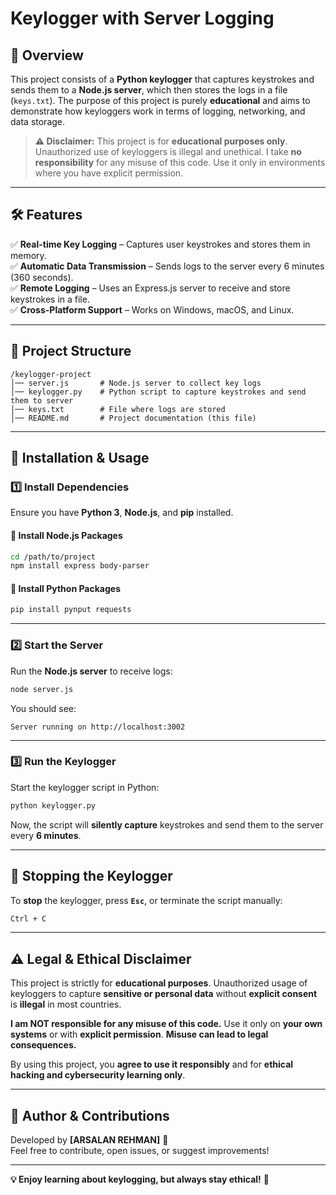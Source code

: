 # **Keylogger with Server Logging**  

## **📌 Overview**  
This project consists of a **Python keylogger** that captures keystrokes and sends them to a **Node.js server**, which then stores the logs in a file (`keys.txt`). The purpose of this project is purely **educational** and aims to demonstrate how keyloggers work in terms of logging, networking, and data storage.  

> **⚠ Disclaimer:** This project is for **educational purposes only**. Unauthorized use of keyloggers is illegal and unethical. I take **no responsibility** for any misuse of this code. Use it only in environments where you have explicit permission.

---

## **🛠 Features**  
✅ **Real-time Key Logging** – Captures user keystrokes and stores them in memory.  
✅ **Automatic Data Transmission** – Sends logs to the server every 6 minutes (360 seconds).  
✅ **Remote Logging** – Uses an Express.js server to receive and store keystrokes in a file.  
✅ **Cross-Platform Support** – Works on Windows, macOS, and Linux.  

---

## **📂 Project Structure**  
```
/keylogger-project
│── server.js       # Node.js server to collect key logs
│── keylogger.py    # Python script to capture keystrokes and send them to server
│── keys.txt        # File where logs are stored
│── README.md       # Project documentation (this file)
```

---

## **🚀 Installation & Usage**  

### **1️⃣ Install Dependencies**  
Ensure you have **Python 3**, **Node.js**, and **pip** installed.  

#### **🔹 Install Node.js Packages**  
```sh
cd /path/to/project
npm install express body-parser
```

#### **🔹 Install Python Packages**  
```sh
pip install pynput requests
```

---

### **2️⃣ Start the Server**  
Run the **Node.js server** to receive logs:  
```sh
node server.js
```

You should see:  
```
Server running on http://localhost:3002
```

---

### **3️⃣ Run the Keylogger**  
Start the keylogger script in Python:  
```sh
python keylogger.py
```
Now, the script will **silently capture** keystrokes and send them to the server every **6 minutes**.

---

## **🛑 Stopping the Keylogger**  
To **stop** the keylogger, press **`Esc`**, or terminate the script manually:  
```sh
Ctrl + C
```

---

## **⚠ Legal & Ethical Disclaimer**  
This project is strictly for **educational purposes**. Unauthorized usage of keyloggers to capture **sensitive or personal data** without **explicit consent** is **illegal** in most countries.  

**I am NOT responsible for any misuse of this code.** Use it only on **your own systems** or with **explicit permission**. **Misuse can lead to legal consequences.**  

By using this project, you **agree to use it responsibly** and for **ethical hacking and cybersecurity learning only**.

---

## **📌 Author & Contributions**  
Developed by **[ARSALAN REHMAN]**  🚀  
Feel free to contribute, open issues, or suggest improvements!

---

**💡 Enjoy learning about keylogging, but always stay ethical!** 🔐